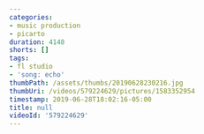 ```yaml
---
categories:
- music production
- picarto
duration: 4148
shorts: []
tags:
- fl studio
- 'song: echo'
thumbPath: /assets/thumbs/20190628230216.jpg
thumbUri: /videos/579224629/pictures/1583352954
timestamp: 2019-06-28T18:02:16-05:00
title: null
videoId: '579224629'
---
```

